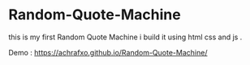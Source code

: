 # Random-Quote-Machine
this is my first Random Quote Machine i build it using html css and js .




Demo : https://achrafxo.github.io/Random-Quote-Machine/
